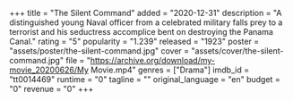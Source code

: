 +++
title = "The Silent Command"
added = "2020-12-31"
description = "A distinguished young Naval officer from a celebrated military falls prey to a terrorist and his seductress accomplice bent on destroying the Panama Canal."
rating = "5"
popularity = "1.239"
released = "1923"
poster = "assets/poster/the-silent-command.jpg"
cover = "assets/cover/the-silent-command.jpg"
file = "https://archive.org/download/my-movie_20200626/My Movie.mp4"
genres = ["Drama"]
imdb_id = "tt0014469"
runtime = "0"
tagline = ""
original_language = "en"
budget = "0"
revenue = "0"
+++